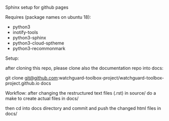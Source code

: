 
Sphinx setup for github pages 

Requires (package names on ubuntu 18):

* python3
* inotify-tools
* python3-sphinx
* python3-cloud-sptheme
* python3-recommonmark

Setup:

after cloning this repo, please clone also 
the documentation repo into docs:

git clone git@github.com:watchguard-toolbox-project/watchguard-toolbox-project.github.io docs

Workflow:
after changing the restructured text files (.rst) in source/
do a make to create actual files in docs/

then cd into docs directory and commit and push the changed html files in docs/
